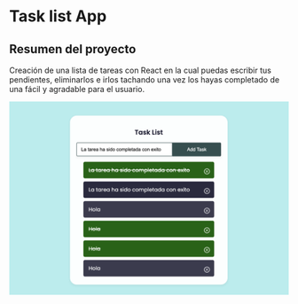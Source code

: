 # Task list App

## Resumen del proyecto

Creación de una lista de tareas con React en la cual puedas escribir tus pendientes, eliminarlos e irlos tachando una vez los hayas completado de una fácil y agradable para el usuario.

<img src= "../src/images/task-list.png" >
